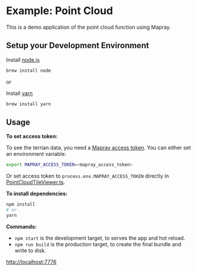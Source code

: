 # Example: Point Cloud
This is a demo application of the point cloud function using Mapray.

## Setup your Development Environment
Install [node.js](https://nodejs.org/)
```bash
brew install node
```
or

Install [yarn](https://yarnpkg.com/en/)
```bash
brew install yarn
```

## Usage
**To set access token:**

To see the terrian data, you need a [Mapray access token](https://mapray.com/documents/overview/token/index.html). You can either set an environment variable:

```bash
export MAPRAY_ACCESS_TOKEN=<mapray_access_token>
```

Or set access token to `process.env.MAPRAY_ACCESS_TOKEN` directly in [PointCloudTileViewer.ts](./src/PointCloudTileViewer.ts).


**To install dependencies:**

```bash
npm install
# or
yarn
```

**Commands:**
* `npm start` is the development target, to serves the app and hot reload.
* `npm run build` is the production target, to create the final bundle and write to disk.

[http://localhost:7776](http://localhost:7776)
